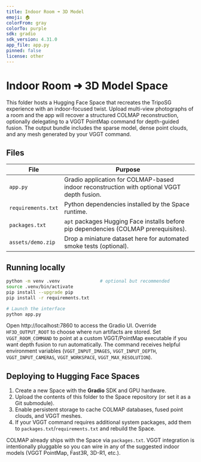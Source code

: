 ```yaml
---
title: Indoor Room ➜ 3D Model
emoji: 🏠
colorFrom: gray
colorTo: purple
sdk: gradio
sdk_version: 4.31.0
app_file: app.py
pinned: false
license: other
---
```


# Indoor Room ➜ 3D Model Space

This folder hosts a Hugging Face Space that recreates the TripoSG experience with an indoor-focused twist. Upload multi-view photographs of a room and the app will recover a structured COLMAP reconstruction, optionally delegating to a VGGT PointMap command for depth-guided fusion. The output bundle includes the sparse model, dense point clouds, and any mesh generated by your VGGT command.

## Files

| File | Purpose |
| --- | --- |
| `app.py` | Gradio application for COLMAP-based indoor reconstruction with optional VGGT depth fusion. |
| `requirements.txt` | Python dependencies installed by the Space runtime. |
| `packages.txt` | `apt` packages Hugging Face installs before pip dependencies (COLMAP prerequisites). |
| `assets/demo.zip` | Drop a miniature dataset here for automated smoke tests (optional). |

## Running locally

```bash
python -m venv .venv               # optional but recommended
source .venv/bin/activate
pip install --upgrade pip
pip install -r requirements.txt

# Launch the interface
python app.py
```

Open http://localhost:7860 to access the Gradio UI. Override `HF3D_OUTPUT_ROOT` to choose where run artifacts are stored. Set `VGGT_ROOM_COMMAND` to point at a custom VGGT/PointMap executable if you want depth fusion to run automatically. The command receives helpful environment variables (`VGGT_INPUT_IMAGES`, `VGGT_INPUT_DEPTH`, `VGGT_INPUT_CAMERAS`, `VGGT_WORKSPACE`, `VGGT_MAX_RESOLUTION`).

## Deploying to Hugging Face Spaces

1. Create a new Space with the **Gradio** SDK and GPU hardware.
2. Upload the contents of this folder to the Space repository (or set it as a Git submodule).
3. Enable persistent storage to cache COLMAP databases, fused point clouds, and VGGT meshes.
4. If your VGGT command requires additional system packages, add them to `packages.txt`/`requirements.txt` and rebuild the Space.

COLMAP already ships with the Space via `packages.txt`. VGGT integration is intentionally pluggable so you can wire in any of the suggested indoor models (VGGT PointMap, Fast3R, 3D-R1, etc.).
